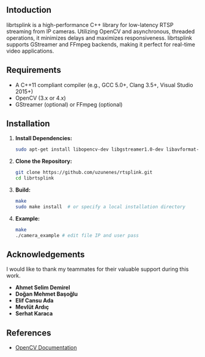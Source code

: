 ## Intoduction
librtsplink is a high-performance C++ library for low-latency RTSP streaming from IP cameras. Utilizing OpenCV and asynchronous, threaded operations, it minimizes delays and maximizes responsiveness.  librtsplink supports GStreamer and FFmpeg backends, making it perfect for real-time video applications.

## Requirements

* A C++11 compliant compiler (e.g., GCC 5.0+, Clang 3.5+, Visual Studio 2015+)
* OpenCV (3.x or 4.x)
* GStreamer (optional) or FFmpeg (optional)

## Installation

1.  **Install Dependencies:**

     ```bash
     sudo apt-get install libopencv-dev libgstreamer1.0-dev libavformat-dev libswscale-dev
     ```

2.  **Clone the Repository:**

    ```bash
    git clone https://github.com/uzunenes/rtsplink.git
    cd librtsplink
    ```

3.  **Build:**

    ```bash
    make
    sudo make install  # or specify a local installation directory
    ```
    
3.  **Example:**

    ```bash
    make
    ./camera_example # edit file IP and user pass
    ```

## Acknowledgements 
I would like to thank my teammates for their valuable support during this work.

- **Ahmet Selim Demirel**
- **Doğan Mehmet Başoğlu**
- **Elif Cansu Ada**
- **Mevlüt Ardıç**
- **Serhat Karaca**

## References
- [OpenCV Documentation](https://docs.opencv.org/)
